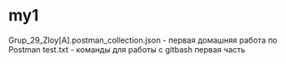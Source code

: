 # my1
Grup_29_Zloy[A].postman_collection.json -  первая домашняя работа по Postman
test.txt - команды для работы с gitbash  первая часть
